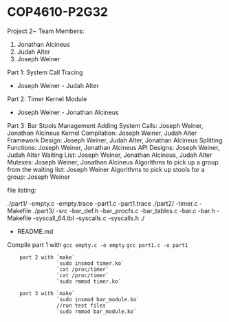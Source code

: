# COP4610-P2G32
Project 2~
Team Members:
1. Jonathan Alcineus
2. Judah Alter
3. Joseph Weiner

Part 1: System Call Tracing
- Joseph Weiner - Judah Alter

Part 2: Timer Kernel Module
- Joseph Weiner - Jonathan Alcineus

Part 3: Bar Stools Management
Adding System Calls: Joseph Weiner, Jonathan Alcineus
Kernel Compilation: Joseph Weiner, Judah Alter
Framework Design: Joseph Weiner, Judah Alter, Jonathan Alcineus
Splitting Functions: Joseph Weiner, Jonathan Alcineus
API Designs: Joseph Weiner, Judah Alter
Waiting List: Joseph Weiner, Jonathan Alcineus, Judah Alter
Mutexes: Joseph Weiner, Jonathan Alcineus
Algorithms to pick up a group from the waiting list: Joseph Weiner
Algorithms to pick up stools for a group: Joseph Weiner


file listing:

./part1/
    -empty.c
    -empty.trace
    -part1.c
    -part1.trace
./part2/
    -timer.c
    -Makefile
./part3/
    -src
        -bar_def.h
        -bar_procfs.c
        -bar_tables.c
        -bar.c
        -bar.h
        -Makefile
    -syscall_64.tbl
    -syscalls.c
    -syscalls.h
./
- README.md

Compile part 1 with `gcc empty.c -o empty`
                    `gcc part1.c -o part1`

        part 2 with `make`
                    `sudo insmod timer.ko`
                    `cat /proc/timer`
                    `cat /proc/timer`
                    `sudo rmmod timer.ko`
        
        part 3 with `make`
                    `sudo insmod bar_module.ko`
                    //run test files
                    `sudo rmmod bar_module.ko`